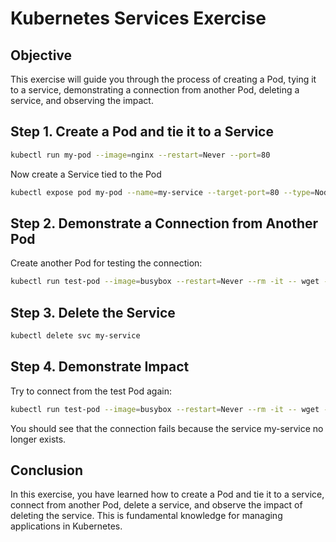 # Kubernetes Services Exercise

## Objective

This exercise will guide you through the process of creating a Pod, tying it to a service, demonstrating a connection from another Pod, deleting a service, and observing the impact.

## Step 1. Create a Pod and tie it to a Service

```bash
kubectl run my-pod --image=nginx --restart=Never --port=80
```

Now create a Service tied to the Pod

```bash
kubectl expose pod my-pod --name=my-service --target-port=80 --type=NodePort
```

## Step 2. Demonstrate a Connection from Another Pod

Create another Pod for testing the connection:

```bash
kubectl run test-pod --image=busybox --restart=Never --rm -it -- wget -qO- http://my-service.default.svc.cluster.local
```

## Step 3. Delete the Service

```bash
kubectl delete svc my-service
```

## Step 4. Demonstrate Impact

Try to connect from the test Pod again:

```bash
kubectl run test-pod --image=busybox --restart=Never --rm -it -- wget -qO- http://my-service.default.svc.cluster.local
```

You should see that the connection fails because the service my-service no longer exists.

## Conclusion

In this exercise, you have learned how to create a Pod and tie it to a service, connect from another Pod, delete a service, and observe the impact of deleting the service. This is fundamental knowledge for managing applications in Kubernetes.
